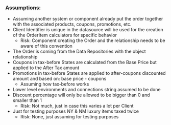 ### Assumptions:
* Assuming another system or component already put the order together with the associated products, coupons, promotions, etc.
* Client Identifier is unique in the datasource will be used for the creation of the OrderItem calculators for specific behavior
    * Risk: Component creating the Order and the relationship needs to be aware of this convention
* The Order is coming from the Data Repositories with the object relationship
* Coupons in tax-before States are calculated from the Base Price but applied to the After Tax amount
* Promotions in tax-before States are applied to after-coupons discounted amount and based on: base price - coupons
    * Assuming how tax-before works
* Lower level environments and connections string assumed to be done
* Discount percentage will only be allowed to be bigger than 0 and smaller than 1
    * Risk: Not much, just in case this varies a lot per Client
* Just for testing purposes NY & NM luxury items taxed twice
    * Risk: None, just assuming for testing purposes